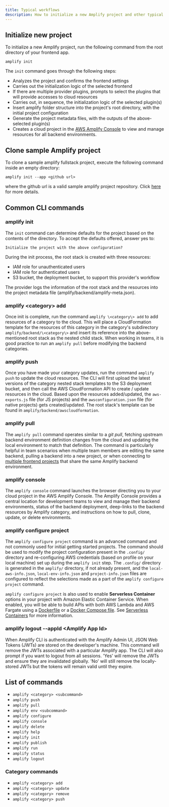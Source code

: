 ```yaml
---
title: Typical workflows
description: How to initialize a new Amplify project and other typical Amplify CLI workflows & commands.
---
```


## Initialize new project

To initialize a new Amplify project, run the following command from the root directory of your frontend app.
```
amplify init
```

The `init` command goes through the following steps:
- Analyzes the project and confirms the frontend settings
- Carries out the initialization logic of the selected frontend
- If there are multiple provider plugins, prompts to select the plugins that will provide accesses to cloud resources
- Carries out, in sequence, the initialization logic of the selected plugin(s)
- Insert amplify folder structure into the project's root directory, with the initial project configuration
- Generate the project metadata files, with the outputs of the above-selected plugin(s)
- Creates a cloud project in the [AWS Amplify Console](https://console.aws.amazon.com/amplify) to view and manage resources for all backend environments.

## Clone sample Amplify project

To clone a sample amplify fullstack project, execute the following command inside an empty directory:

`amplify init --app <github url>`

where the github url is a valid sample amplify project repository. Click [here](~/cli/usage/headless.md#--app) for more details.

## Common CLI commands

### amplify init

The `init` command can determine defaults for the project based on the contents of the directory. To accept the defaults offered, answer yes to:

`Initialize the project with the above configuration?`

During the init process, the root stack is created with three resources:

- IAM role for unauthenticated users
- IAM role for authenticated users
- S3 bucket, the deployment bucket, to support this provider's workflow

The provider logs the information of the root stack and the resources into the project metadata file (amplify/backend/amplify-meta.json).

### amplify \<category\> add
Once init is complete, run the command `amplify \<category\> add` to add resources of a category to the cloud. This will place a CloudFormation template for the resources of this category in the category's subdirectory `amplify/backend/\<category\>` and insert its reference into the above-mentioned root stack as the nested child stack. When working in teams, it is good practice to run an `amplify pull` before modifying the backend categories.

### amplify push
Once you have made your category updates, run the command `amplify push` to update the cloud resources. The CLI will first upload the latest versions of the category nested stack templates to the S3 deployment bucket, and then call the AWS CloudFormation API to create / update resources in the cloud. Based upon the resources added/updated, the `aws-exports.js` file (for JS projects) and the `awsconfiguration.json` file (for native projects) gets created/updated. The root stack's template can be found in `amplify/backend/awscloudformation`.

### amplify pull
The `amplify pull` command operates similar to a *git pull*, fetching upstream backend environment definition changes from the cloud and updating the local environment to match that definition. The command is particularly helpful in team scenarios when multiple team members are editing the same backend, pulling a backend into a new project, or when connecting to [multiple frontend projects](~/cli/teams/multi-frontend.md) that share the same Amplify backend environment.

### amplify console
The `amplify console` command launches the browser directing you to your cloud project in the AWS Amplify Console. The Amplify Console provides a central location for development teams to view and manage their backend environments, status of the backend deployment, deep-links to the backend resources by Amplify category, and instructions on how to pull, clone, update, or delete environments.

### amplify configure project
The `amplify configure project` command is an advanced command and not commonly used for initial getting started projects. The command should be used to modify the project configuration present in the `.config/` directory and re-configuring AWS credentials (based on profile on your local machine) set up during the `amplify init` step. The `.config/` directory is generated in the `amplify/` directory, if not already present, and the `local-aws-info.json`, `local-env-info.json` and `project-info.json` files are configured to reflect the selections made as a part of the `amplify configure project` command.

`amplify configure project` is also used to enable **Serverless Container** options in your project with Amazon Elastic Container Service. When enabled, you will be able to build APIs with both AWS Lambda and AWS Fargate using a [Dockerfile](https://docs.docker.com/engine/reference/builder/) or a [Docker Compose file](https://docs.docker.com/compose/compose-file/). See [Serverless Containers](~/cli/usage/containers.md) for more information.

### amplify logout --appId \<Amplify App Id\>
When Amplify CLI is authenticated with the Amplify Admin UI, JSON Web Tokens (JWTs) are stored on the developer's machine. This command will remove the JWTs associated with a particular Amplify app. The CLI will also prompt if you want to logout from all sessions. 'Yes' will remove the JWTs and ensure they are invalidated globally. 'No' will still remove the locally-stored JWTs but the tokens will remain valid until they expire.

## List of commands

- `amplify <category> <subcommand>`
- `amplify push`
- `amplify pull`
- `amplify env <subcommand>`
- `amplify configure`
- `amplify console`
- `amplify delete`
- `amplify help`
- `amplify init`
- `amplify publish`
- `amplify run`
- `amplify status`
- `amplify logout`

### Category commands

- `amplify <category> add`
- `amplify <category> update`
- `amplify <category> remove`
- `amplify <category> push`
